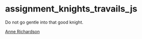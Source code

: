 # assignment_knights_travails_js
Do not go gentle into that good knight.

[Anne Richardson](https://github.com/lortza)
